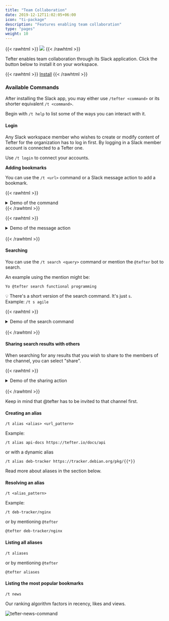 ```yaml
---
title: "Team Collaboration"
date: 2019-12-12T11:02:05+06:00
icon: "ti-package"
description: "Features enabling team collaboration"
type: "pages"
weight: 10
---
```


{{< rawhtml >}}
  <img class="inpage-hero" src="/images/team_collaboration.svg"/>
{{< /rawhtml >}}

Tefter enables team collaboration through its Slack application.
Click the button below to install it on your workspace.

{{< rawhtml >}}
<a class="btn btn-primary" href="https://tefter.io/integrations/slack_direct_install_callback">Install</a>
{{< /rawhtml >}}

### Available Commands

After installing the Slack app, you may either use `/tefter <command>` or its shorter
equivalent `/t <command>`.

Begin with `/t help` to list some of the ways you can interact with it.

#### Login

Any Slack workspace member who wishes to create or modify content of
Tefter for the organization has to log in first. By logging in a Slack
member account is connected to a Tefter one.

Use `/t login` to connect your accounts.

**Adding bookmarks**

You can use the `/t <url>` command or a Slack
message action to add a bookmark.

{{< rawhtml >}}
<details>
  <summary>
  Demo of the command
  </summary>

  <img src="https://i.imgur.com/YBYWJyd.gif" alt="slack integration add bookmark">
</details>
{{< /rawhtml >}}

{{< rawhtml >}}
<details>
  <summary>
  Demo of the message action
  </summary>

  <img src="https://i.imgur.com/VQQ2OxX.gif" alt="slack integration add bookmark">
</details>

<br/>
{{< /rawhtml >}}

#### Searching

You can use the `/t search <query>` command or mention the
`@tefter` bot to search.

An example using the mention might be:

`Yo @tefter search functional programming`

💡 There's a short version of the search command. It's just `s`.  
Example: `/t s agile`

{{< rawhtml >}}
<details>
  <summary>
  Demo of the search command
  </summary>

  <img src="https://i.imgur.com/4wqaTL4.gif" alt="slack integration search command">
</details>

<br/>
{{< /rawhtml >}}

#### Sharing search results with others

When searching for any results that you wish to share to the members of
the channel, you can select "share".

{{< rawhtml >}}
<details>
  <summary>
  Demo of the sharing action
  </summary>

  <img src="https://i.imgur.com/raQBXG9.png" alt="slack integration share action">

  <img src="https://i.imgur.com/rVmMTVj.png" alt="slack integration share action response">
</details>

<br/>
{{< /rawhtml >}}

Keep in mind that @tefter has to be invited to that channel first.

#### Creating an alias

`/t alias <alias> <url_pattern>`


Example:

`/t alias api-docs https://tefter.io/docs/api`

or with a dynamic alias

`/t alias deb-tracker https://tracker.debian.org/pkg/{{*}}`

Read more about aliases in the section below.

#### Resolving an alias

`/t <alias_pattern>`

Example:

`/t deb-tracker/nginx`

or by mentioning `@tefter`

`@tefter deb-tracker/nginx`

#### Listing all aliases

`/t aliases`

or by mentioning `@tefter`

`@tefter aliases`

#### Listing the most popular bookmarks

`/t news`

Our ranking algorithm factors in recency, likes and views.

![tefter-news-command](https://i.imgur.com/XmrFUhs.png)

